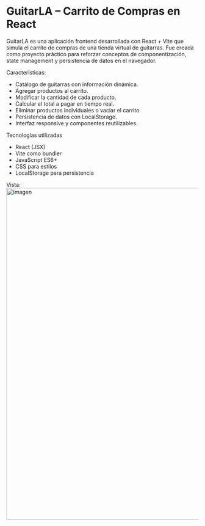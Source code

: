 # GuitarLA – Carrito de Compras en React

GuitarLA es una aplicación frontend desarrollada con React + Vite que simula el carrito de compras de una tienda virtual de guitarras.
Fue creada como proyecto práctico para reforzar conceptos de componentización, state management y persistencia de datos en el navegador.

Características:
- Catálogo de guitarras con información dinámica.
- Agregar productos al carrito.
- Modificar la cantidad de cada producto.
- Calcular el total a pagar en tiempo real.
- Eliminar productos individuales o vaciar el carrito.
- Persistencia de datos con LocalStorage.
- Interfaz responsive y componentes reutilizables.

Tecnologías utilizadas

- React (JSX)
- Vite como bundler
- JavaScript ES6+
- CSS para estilos
- LocalStorage para persistencia

Vista:
<img width="1919" height="869" alt="imagen" src="https://github.com/user-attachments/assets/668c078e-3a7e-4363-b2ad-299688e05aee" />
